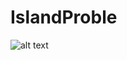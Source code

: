 # IslandProble


![alt text](https://github.com/mhsn001/IslandProblem/blob/master/IslandProblem/islandProblem.PNG)
